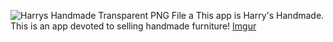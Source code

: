 ![Harrys Handmade Transparent PNG File a](https://user-images.githubusercontent.com/65803282/123561350-1b065280-d765-11eb-8ea3-7e668053c585.png)
This app is Harry's Handmade. This is an app devoted to selling handmade furniture!
[Imgur](https://imgur.com/zt95bSG)
